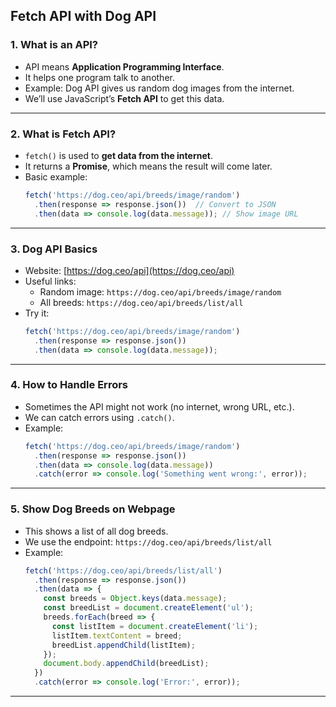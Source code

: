## Fetch API with Dog API

### 1. What is an API?
- API means **Application Programming Interface**.
- It helps one program talk to another.
- Example: Dog API gives us random dog images from the internet.
- We’ll use JavaScript’s **Fetch API** to get this data.

---

### 2. What is Fetch API?
- `fetch()` is used to **get data from the internet**.
- It returns a **Promise**, which means the result will come later.
- Basic example:
  ```javascript
  fetch('https://dog.ceo/api/breeds/image/random')
    .then(response => response.json())  // Convert to JSON
    .then(data => console.log(data.message)); // Show image URL
  ```

---

### 3. Dog API Basics
- Website: [https://dog.ceo/api](https://dog.ceo/api)
- Useful links:
  - Random image: `https://dog.ceo/api/breeds/image/random`
  - All breeds: `https://dog.ceo/api/breeds/list/all`
- Try it:
  ```javascript
  fetch('https://dog.ceo/api/breeds/image/random')
    .then(response => response.json())
    .then(data => console.log(data.message));
  ```

---

### 4. How to Handle Errors
- Sometimes the API might not work (no internet, wrong URL, etc.).
- We can catch errors using `.catch()`.
- Example:
  ```javascript
  fetch('https://dog.ceo/api/breeds/image/random')
    .then(response => response.json())
    .then(data => console.log(data.message))
    .catch(error => console.log('Something went wrong:', error));
  ```

---

### 5. Show Dog Breeds on Webpage
- This shows a list of all dog breeds.
- We use the endpoint: `https://dog.ceo/api/breeds/list/all`
- Example:
  ```javascript
  fetch('https://dog.ceo/api/breeds/list/all')
    .then(response => response.json())
    .then(data => {
      const breeds = Object.keys(data.message);
      const breedList = document.createElement('ul');
      breeds.forEach(breed => {
        const listItem = document.createElement('li');
        listItem.textContent = breed;
        breedList.appendChild(listItem);
      });
      document.body.appendChild(breedList);
    })
    .catch(error => console.log('Error:', error));
  ```

---

